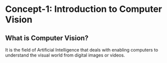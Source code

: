 # Concept-1: Introduction to Computer Vision

## What is Computer Vision?

It is the field of Artificial Intelligence that deals with enabling computers to understand the visual world from digital images or videos.
